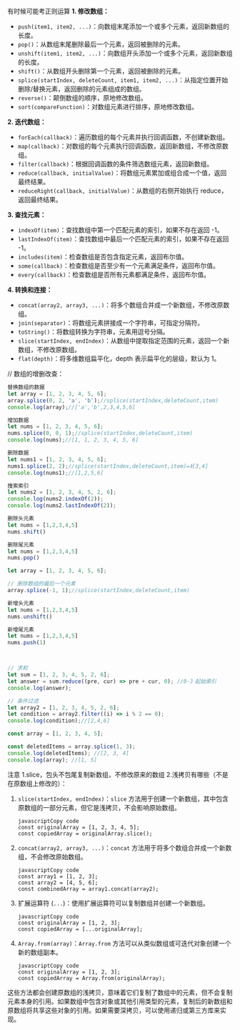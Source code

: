 有时候可能考正则运算
**1. 修改数组：**

- `push(item1, item2, ...)`：向数组末尾添加一个或多个元素，返回新数组的长度。
- `pop()`：从数组末尾删除最后一个元素，返回被删除的元素。
- `unshift(item1, item2, ...)`：向数组开头添加一个或多个元素，返回新数组的长度。
- `shift()`：从数组开头删除第一个元素，返回被删除的元素。
- `splice(startIndex, deleteCount, item1, item2, ...)`：从指定位置开始删除/替换元素，返回删除的元素组成的数组。
- `reverse()`：颠倒数组的顺序，原地修改数组。
- `sort(compareFunction)`：对数组元素进行排序，原地修改数组。

**2. 迭代数组：**

- `forEach(callback)`：遍历数组的每个元素并执行回调函数，不创建新数组。
- `map(callback)`：对数组的每个元素执行回调函数，返回新数组，不修改原数组。
- `filter(callback)`：根据回调函数的条件筛选数组元素，返回新数组。
- `reduce(callback, initialValue)`：将数组元素累加或组合成一个值，返回最终结果。
- `reduceRight(callback, initialValue)`：从数组的右侧开始执行 reduce，返回最终结果。

**3. 查找元素：**

- `indexOf(item)`：查找数组中第一个匹配元素的索引，如果不存在返回 -1。
- `lastIndexOf(item)`：查找数组中最后一个匹配元素的索引，如果不存在返回 -1。
- `includes(item)`：检查数组是否包含指定元素，返回布尔值。
- `some(callback)`：检查数组是否至少有一个元素满足条件，返回布尔值。
- `every(callback)`：检查数组是否所有元素都满足条件，返回布尔值。

**4. 转换和连接：**

- `concat(array2, array3, ...)`：将多个数组合并成一个新数组，不修改原数组。
- `join(separator)`：将数组元素拼接成一个字符串，可指定分隔符。
- `toString()`：将数组转换为字符串，元素用逗号分隔。
- `slice(startIndex, endIndex)`：从数组中提取指定范围的元素，返回一个新数组，不修改原数组。
- `flat(depth)`：将多维数组扁平化，depth 表示扁平化的层级，默认为 1。


// 数组的增删改查：

```javascript
替换数组的数据
let array = [1, 2, 3, 4, 5, 6];
array.splice(0, 2, 'a', 'b');//splice(startIndex,deleteCount,item)
console.log(array);//['a','b',2,3,4,5,6]

增加数据
let nums = [1, 2, 3, 4, 5, 6];
nums.splice(0, 0, 1);//splice(startIndex,deleteCount,item)
console.log(nums);//[1, 1, 2, 3, 4, 5, 6]

删除数据
let nums1 = [1, 2, 3, 4, 5, 6];
nums1.splice(2, 2);//splice(startIndex,deleteCount,item)=》[3,4]
console.log(nums1);//[1,2,5,6]

搜索索引
let nums2 = [1, 2, 3, 4, 5, 2, 6];
console.log(nums2.indexOf(2));
console.log(nums2.lastIndexOf(2));

删除头元素
let nums = [1,2,3,4,5]
nums.shift()

删除尾元素
let nums = [1,2,3,4,5]
nums.pop()

let array = [1, 2, 3, 4, 5, 6];

// 删除数组的最后一个元素
array.splice(-1, 1);//splice(startIndex,deleteCount,item)

新增头元素
let nums = [1,2,3,4,5]
nums.unshift()

新增尾元素
let nums = [1,2,3,4,5]
nums.push(1)



// 求和
let sum = [1, 2, 3, 4, 5, 2, 6];
let answer = sum.reduce((pre, cur) => pre + cur, 0); //0-》起始索引
console.log(answer);

// 条件过滤
let array2 = [1, 2, 3, 4, 5, 2, 6];
let condition = array2.filter((i) => i % 2 == 0);
console.log(condition);//[2,4,6]

const array = [1, 2, 3, 4, 5];

const deletedItems = array.splice(1, 3);
console.log(deletedItems); //[2, 3, 4]
console.log(array); //[1, 5]
```


注意
1.slice，包头不包尾复制新数组，不修改原来的数组
2.浅拷贝有哪些（不是在原数组上修改的）：
1. `slice(startIndex, endIndex)`：`slice` 方法用于创建一个新数组，其中包含原数组的一部分元素，但它是浅拷贝，不会影响原始数组。

   ```
   javascriptCopy code
   const originalArray = [1, 2, 3, 4, 5];
   const copiedArray = originalArray.slice();
   ```

2. `concat(array2, array3, ...)`：`concat` 方法用于将多个数组合并成一个新数组，不会修改原始数组。

   ```
   javascriptCopy code
   const array1 = [1, 2, 3];
   const array2 = [4, 5, 6];
   const combinedArray = array1.concat(array2);
   ```

3. 扩展运算符 (`...`)：使用扩展运算符可以复制数组并创建一个新数组。

   ```
   javascriptCopy code
   const originalArray = [1, 2, 3];
   const copiedArray = [...originalArray];
   ```

4. `Array.from(array)`：`Array.from` 方法可以从类似数组或可迭代对象创建一个新的数组副本。

   ```
   javascriptCopy code
   const originalArray = [1, 2, 3];
   const copiedArray = Array.from(originalArray);
   ```

这些方法都会创建原数组的浅拷贝，意味着它们复制了数组中的元素，但不会复制元素本身的引用。如果数组中包含对象或其他引用类型的元素，复制后的新数组和原数组将共享这些对象的引用。如果需要深拷贝，可以使用递归或第三方库来实现。
